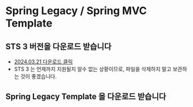 # Spring Legacy / Spring MVC Template

## STS 3 버전을 다운로드 받습니다

- [2024.03.21 다운로드 클릭](https://download.springsource.com/release/STS/3.9.18.RELEASE/dist/e4.21/spring-tool-suite-3.9.18.RELEASE-e4.21.0-win32-x86_64.zip)
- STS 3 는 언제까지 지원될지 알수 없는 상황이므로, 파일을 삭제하지 말고 보관하는 것이 좋겠습니다.

## Spring Legacy Template 을 다운로드 받습니다
